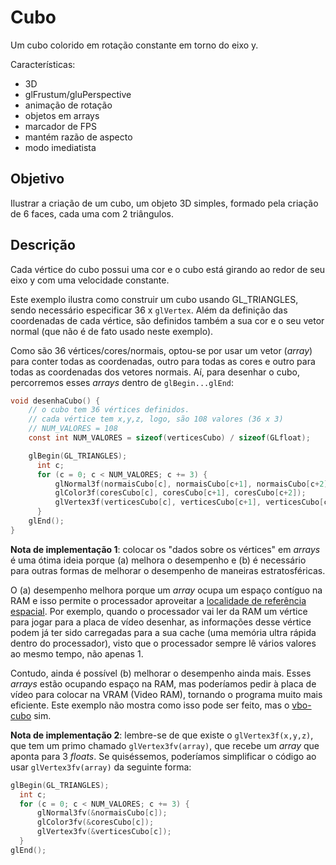 # Cubo

Um cubo colorido em rotação constante em torno do eixo y.

Características:
  - 3D
  - glFrustum/gluPerspective
  - animação de rotação
  - objetos em arrays
  - marcador de FPS
  - mantém razão de aspecto
  - modo imediatista

## Objetivo

Ilustrar a criação de um cubo, um objeto 3D simples, formado pela criação de
6 faces, cada uma com 2 triângulos.

## Descrição

Cada vértice do cubo possui uma cor e o cubo está girando ao redor de seu eixo
y com uma velocidade constante.

Este exemplo ilustra como construir um cubo usando GL_TRIANGLES, sendo
necessário especificar 36 x `glVertex`. Além da definição das coordenadas
de cada vértice, são definidos também a sua cor e o seu vetor normal (que não
é de fato usado neste exemplo).

Como são 36 vértices/cores/normais, optou-se por usar um vetor (_array_)
para conter todas as coordenadas, outro para todas as cores e outro para todas
as coordenadas dos vetores normais. Aí, para desenhar o cubo, percorremos
esses _arrays_ dentro de `glBegin...glEnd`:

```c
void desenhaCubo() {
    // o cubo tem 36 vértices definidos.
    // cada vértice tem x,y,z, logo, são 108 valores (36 x 3)
    // NUM_VALORES = 108
    const int NUM_VALORES = sizeof(verticesCubo) / sizeof(GLfloat);

    glBegin(GL_TRIANGLES);
      int c;
      for (c = 0; c < NUM_VALORES; c += 3) {
          glNormal3f(normaisCubo[c], normaisCubo[c+1], normaisCubo[c+2]);
          glColor3f(coresCubo[c], coresCubo[c+1], coresCubo[c+2]);
          glVertex3f(verticesCubo[c], verticesCubo[c+1], verticesCubo[c+2]);
      }
    glEnd();
}
```

**Nota de implementação 1**: colocar os "dados sobre os vértices" em _arrays_
é uma ótima ideia porque (a) melhora o desempenho e (b) é necessário para
outras formas de melhorar o desempenho de maneiras estratosféricas.

O (a) desempenho melhora porque um _array_ ocupa um espaço contíguo na RAM e
isso permite o processador aproveitar a
[localidade de referência espacial][localidade-referencia]. Por exemplo,
quando o processador vai ler da RAM um vértice para jogar para a placa de vídeo
desenhar, as informações desse vértice podem já ter sido carregadas para a
sua cache (uma memória ultra rápida dentro do processador), visto que o
processador sempre lê vários valores ao mesmo tempo, não apenas 1.

Contudo, ainda é possível (b) melhorar o desempenho ainda mais. Esses _arrays_
estão ocupando espaço na RAM, mas poderíamos pedir à placa de vídeo para colocar
na VRAM (Video RAM), tornando o programa muito mais eficiente. Este exemplo não
mostra como isso pode ser feito, mas o [vbo-cubo](../vbo-cubo) sim.

**Nota de implementação 2**: lembre-se de que existe o `glVertex3f(x,y,z)`,
que tem um primo chamado `glVertex3fv(array)`, que recebe um _array_ que aponta
para 3 _floats_. Se quiséssemos, poderíamos simplificar o código ao usar
`glVertex3fv(array)` da seguinte forma:

```c
glBegin(GL_TRIANGLES);
  int c;
  for (c = 0; c < NUM_VALORES; c += 3) {
      glNormal3fv(&normaisCubo[c]);
      glColor3fv(&coresCubo[c]);
      glVertex3fv(&verticesCubo[c]);
  }
glEnd();
```

[localidade-referencia]: https://en.wikipedia.org/wiki/Locality_of_reference
